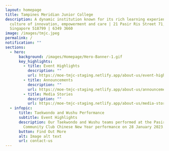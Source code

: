 ```yaml
---
layout: homepage
title: Tampines Meridian Junior College
description: A dynamic institution known for its rich learning experiences in a
  culture of innovation, empowerment and care | 21 Pasir Ris Street 71,
  Singapore 518799 | 6349 3660
image: /images/tmjc.jpeg
permalink: /
notification: ""
sections:
  - hero:
      background: /images/Homepage/Hero-Banner-1.gif
      key_highlights:
        - title: Event Highlights
          description: ""
          url: https://moe-tmjc-staging.netlify.app/about-us/event-highlights/term-2
        - title: Announcements
          description: ""
          url: https://moe-tmjc-staging.netlify.app/about-us/announcements
        - title: Media Stories
          description: ""
          url: https://moe-tmjc-staging.netlify.app/about-us/media-stories/
  - infopic:
      title: Taekwondo and Wushu Performance
      subtitle: Event Highlights
      description: Our Taekwondo and Wushu teams performed at the Pasir Ris Elias
        Community Club Chinese New Year performance on 28 January 2023.
      button: Find Out More
      alt: Image alt text
      url: contact-us
---
```

